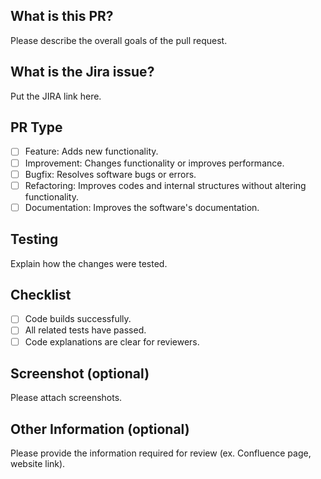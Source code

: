 ## What is this PR?
Please describe the overall goals of the pull request.

## What is the Jira issue?
Put the JIRA link here.

## PR Type
- [ ] Feature: Adds new functionality.
- [ ] Improvement: Changes functionality or improves performance.
- [ ] Bugfix: Resolves software bugs or errors.
- [ ] Refactoring: Improves codes and internal structures without altering functionality.
- [ ] Documentation: Improves the software's documentation.

## Testing
Explain how the changes were tested.

## Checklist
- [ ] Code builds successfully.
- [ ] All related tests have passed.
- [ ] Code explanations are clear for reviewers.

## Screenshot (optional) 
Please attach screenshots.

## Other Information (optional)
Please provide the information required for review (ex. Confluence page, website link).